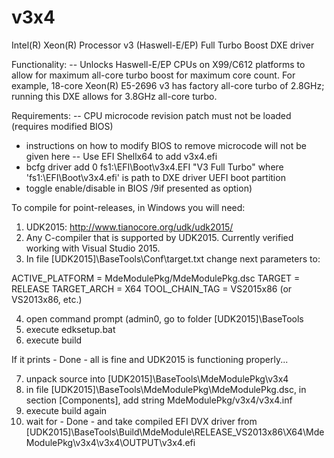 # v3x4
Intel(R) Xeon(R) Processor v3 (Haswell-E/EP) Full Turbo Boost DXE driver

Functionality:
-- Unlocks Haswell-E/EP CPUs on X99/C612 platforms to allow for maximum all-core turbo boost for maximum core count.  For example, 18-core Xeon(R) E5-2696 v3 has factory all-core turbo of 2.8GHz; running this DXE allows for 3.8GHz all-core turbo.

Requirements:
-- CPU microcode revision patch must not be loaded (requires modified BIOS)
  - instructions on how to modify BIOS to remove microcode will not be given here
-- Use EFI Shellx64 to add v3x4.efi
  - bcfg driver add 0 fs1:\EFI\Boot\v3x4.EFI "V3 Full Turbo" where 'fs1:\EFI\Boot\v3x4.efi' is path to DXE driver UEFI boot partition
  - toggle enable/disable in BIOS /9if presented as option)

To compile for point-releases, in Windows you will need:

1) UDK2015: http://www.tianocore.org/udk/udk2015/
2) Any C-compiler that is supported by UDK2015. Currently verified working with Visual Studio 2015.
3) In file [UDK2015]\BaseTools\Conf\target.txt change next parameters to:

ACTIVE_PLATFORM = MdeModulePkg/MdeModulePkg.dsc
TARGET = RELEASE
TARGET_ARCH = X64
TOOL_CHAIN_TAG = VS2015x86 (or VS2013x86, etc.)

4) open command prompt (admin0, go to folder [UDK2015]\BaseTools
5) execute edksetup.bat
6) execute build

If it prints - Done - all is fine and UDK2015 is functioning properly...

7) unpack source into [UDK2015]\BaseTools\MdeModulePkg\v3x4
8) in file [UDK2015]\BaseTools\MdeModulePkg\MdeModulePkg.dsc, in section [Components], add string MdeModulePkg/v3x4/v3x4.inf
9) execute build again
10) wait for - Done - and take compiled EFI DVX driver from
[UDK2015]\BaseTools\Build\MdeModule\RELEASE_VS2013x86\X64\MdeModulePkg\v3x4\v3x4\OUTPUT\v3x4.efi
